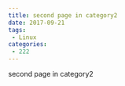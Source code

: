 ```yaml
---
title: second page in category2
date: 2017-09-21
tags:
 - Linux
categories: 
 - 222
---
```


second page in category2